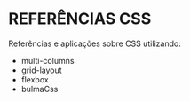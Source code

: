 # REFERÊNCIAS CSS
Referências e aplicações sobre CSS utilizando:
* multi-columns 
* grid-layout
* flexbox 
* bulmaCss 

